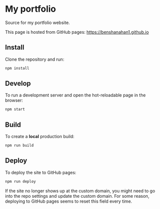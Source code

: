 # My portfolio
Source for my portfolio website.

This page is hosted from GitHub pages: https://benshanahan1.github.io

## Install
Clone the repository and run:
```bash
npm install
```

## Develop
To run a development server and open the hot-reloadable page in the browser:
```bash
npm start
```

## Build
To create a **local** production build:
```bash
npm run build
```

## Deploy
To deploy the site to GitHub pages:
```bash
npm run deploy
```

If the site no longer shows up at the custom domain, you might need to go into the repo settings and update the custom domain. For some reason, deploying to GitHub pages seems to reset this field every time.
